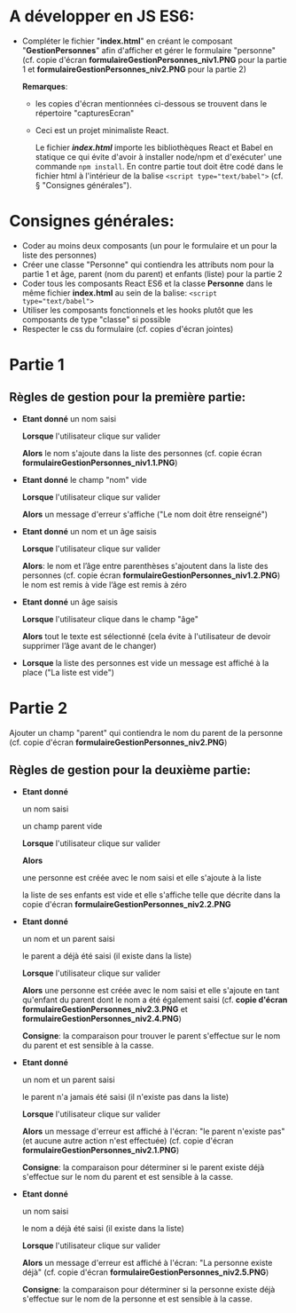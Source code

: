 # A développer en JS ES6:

- Compléter le fichier "**index.html**" en créant le composant "**GestionPersonnes**" afin d'afficher et gérer le formulaire "personne"
  (cf. copie d'écran **formulaireGestionPersonnes_niv1.PNG** pour la partie 1 et **formulaireGestionPersonnes_niv2.PNG** pour la partie 2)

  **Remarques**:

  - les copies d'écran mentionnées ci-dessous se trouvent dans le répertoire "capturesEcran"
  - Ceci est un projet minimaliste React.

    Le fichier **_index.html_** importe les bibliothèques React et Babel en statique ce qui évite d'avoir à installer node/npm et d'exécuter' une commande `npm install`. En contre partie tout doit être codé dans le fichier html à l'intérieur de la balise `<script type="text/babel">` (cf. § "Consignes générales").

# Consignes générales:

- Coder au moins deux composants (un pour le formulaire et un pour la liste des personnes)
- Créer une classe "Personne" qui contiendra les attributs nom pour la partie 1 et âge, parent (nom du parent) et enfants (liste) pour la partie 2
- Coder tous les composants React ES6 et la classe **Personne** dans le même fichier **index.html** au sein de la balise: `<script type="text/babel">`
- Utiliser les composants fonctionnels et les hooks plutôt que les composants de type "classe" si possible
- Respecter le css du formulaire (cf. copies d'écran jointes)

# Partie 1

## Règles de gestion pour la première partie:

- **Etant donné** un nom saisi

  **Lorsque** l'utilisateur clique sur valider

  **Alors** le nom s'ajoute dans la liste des personnes (cf. copie écran **formulaireGestionPersonnes_niv1.1.PNG**)

- **Etant donné** le champ "nom" vide

  **Lorsque** l'utilisateur clique sur valider

  **Alors** un message d'erreur s'affiche ("Le nom doit être renseigné")

- **Etant donné** un nom et un âge saisis

  **Lorsque** l'utilisateur clique sur valider

  **Alors**:
  le nom et l’âge entre parenthèses s'ajoutent dans la liste des personnes (cf. copie écran **formulaireGestionPersonnes_niv1.2.PNG**)
  le nom est remis à vide
  l’âge est remis à zéro

- **Etant donné** un âge saisis

  **Lorsque** l'utilisateur clique dans le champ "âge"

  **Alors** tout le texte est sélectionné (cela évite à l'utilisateur de devoir supprimer l’âge avant de le changer)

- **Lorsque** la liste des personnes est vide un message est affiché à la place ("La liste est vide")

# Partie 2

Ajouter un champ "parent" qui contiendra le nom du parent de la personne (cf. copie d'écran **formulaireGestionPersonnes_niv2.PNG**)

## Règles de gestion pour la deuxième partie:

- **Etant donné**

  un nom saisi

  un champ parent vide

  **Lorsque** l'utilisateur clique sur valider

  **Alors**

  une personne est créée avec le nom saisi et elle s'ajoute à la liste

  la liste de ses enfants est vide et elle s'affiche telle que décrite dans la copie d'écran **formulaireGestionPersonnes_niv2.2.PNG**

- **Etant donné**

  un nom et un parent saisi

  le parent a déjà été saisi (il existe dans la liste)

  **Lorsque** l'utilisateur clique sur valider

  **Alors** une personne est créée avec le nom saisi et elle s'ajoute
  en tant qu'enfant du parent dont le nom a été également saisi
  (cf. **copie d'écran formulaireGestionPersonnes_niv2.3.PNG** et **formulaireGestionPersonnes_niv2.4.PNG**)

  **Consigne**: la comparaison pour trouver le parent s'effectue sur le nom du parent et est sensible à la casse.

- **Etant donné**

  un nom et un parent saisi

  le parent n'a jamais été saisi (il n'existe pas dans la liste)

  **Lorsque** l'utilisateur clique sur valider

  **Alors** un message d'erreur est affiché à l'écran: "le parent n'existe pas" (et aucune autre action n'est effectuée)
  (cf. copie d'écran **formulaireGestionPersonnes_niv2.1.PNG**)

  **Consigne**: la comparaison pour déterminer si le parent existe déjà s'effectue sur le nom du parent et est sensible à la casse.

- **Etant donné**

  un nom saisi

  le nom a déjà été saisi (il existe dans la liste)

  **Lorsque** l'utilisateur clique sur valider

  **Alors** un message d'erreur est affiché à l'écran: "La personne existe déjà" (cf. copie d'écran **formulaireGestionPersonnes_niv2.5.PNG**)

  **Consigne**: la comparaison pour déterminer si la personne existe déjà s'effectue sur le nom de la personne et est sensible à la casse.

